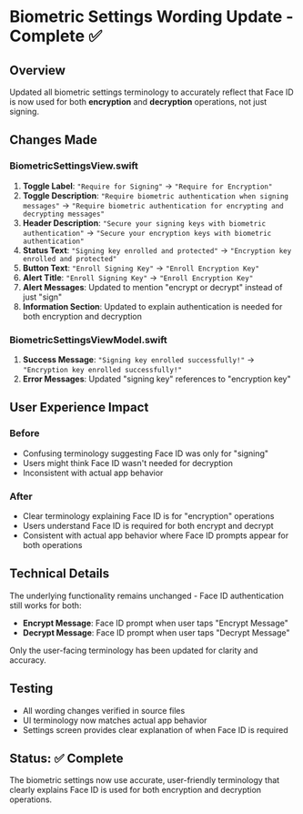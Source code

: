 # Biometric Settings Wording Update - Complete ✅

## Overview
Updated all biometric settings terminology to accurately reflect that Face ID is now used for both **encryption** and **decryption** operations, not just signing.

## Changes Made

### BiometricSettingsView.swift
1. **Toggle Label**: `"Require for Signing"` → `"Require for Encryption"`
2. **Toggle Description**: `"Require biometric authentication when signing messages"` → `"Require biometric authentication for encrypting and decrypting messages"`
3. **Header Description**: `"Secure your signing keys with biometric authentication"` → `"Secure your encryption keys with biometric authentication"`
4. **Status Text**: `"Signing key enrolled and protected"` → `"Encryption key enrolled and protected"`
5. **Button Text**: `"Enroll Signing Key"` → `"Enroll Encryption Key"`
6. **Alert Title**: `"Enroll Signing Key"` → `"Enroll Encryption Key"`
7. **Alert Messages**: Updated to mention "encrypt or decrypt" instead of just "sign"
8. **Information Section**: Updated to explain authentication is needed for both encryption and decryption

### BiometricSettingsViewModel.swift
1. **Success Message**: `"Signing key enrolled successfully!"` → `"Encryption key enrolled successfully!"`
2. **Error Messages**: Updated "signing key" references to "encryption key"

## User Experience Impact

### Before
- Confusing terminology suggesting Face ID was only for "signing"
- Users might think Face ID wasn't needed for decryption
- Inconsistent with actual app behavior

### After
- Clear terminology explaining Face ID is for "encryption" operations
- Users understand Face ID is required for both encrypt and decrypt
- Consistent with actual app behavior where Face ID prompts appear for both operations

## Technical Details

The underlying functionality remains unchanged - Face ID authentication still works for both:
- **Encrypt Message**: Face ID prompt when user taps "Encrypt Message" 
- **Decrypt Message**: Face ID prompt when user taps "Decrypt Message"

Only the user-facing terminology has been updated for clarity and accuracy.

## Testing
- All wording changes verified in source files
- UI terminology now matches actual app behavior
- Settings screen provides clear explanation of when Face ID is required

## Status: ✅ Complete
The biometric settings now use accurate, user-friendly terminology that clearly explains Face ID is used for both encryption and decryption operations.